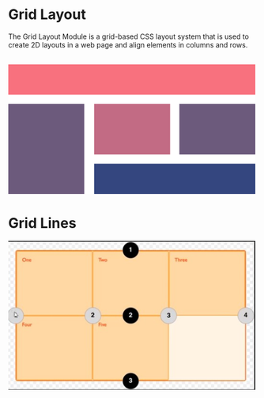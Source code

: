 
# Grid Layout
The Grid Layout Module is a grid-based CSS layout system that is used to create 2D layouts in a web page and align elements in columns and rows. 

<br>

<img src="images/grid_layout.png" width="500">

# Grid Lines
<img src="images/Grid_line_info.jpg" width="500">
